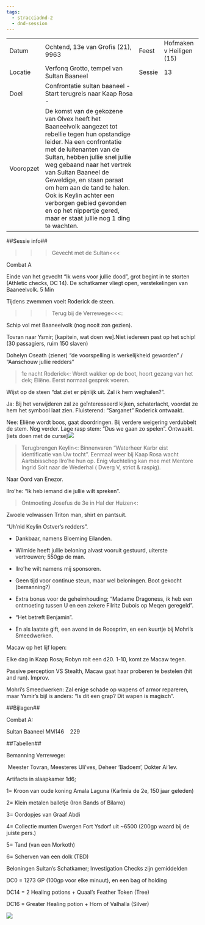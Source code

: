 ```yaml
---
tags:
  - stracciadnd-2
  - dnd-session
---
```

|           |                                                                                                                                                                                                                                                                                                                                                                                                                                  |        |                          |
| --------- | -------------------------------------------------------------------------------------------------------------------------------------------------------------------------------------------------------------------------------------------------------------------------------------------------------------------------------------------------------------------------------------------------------------------------------- | ------ | ------------------------ |
| Datum     | Ochtend, 13e van Grofis (21), 9963                                                                                                                                                                                                                                                                                                                                                                                               | Feest  | Hofmaken v Heiligen (15) |
| Locatie   | Verfonq Grotto, tempel van Sultan Baaneel                                                                                                                                                                                                                                                                                                                                                                                        | Sessie | 13                       |
| Doel      | Confrontatie sultan baaneel - Start terugreis naar Kaap Rosa -                                                                                                                                                                                                                                                                                                                                                                   |        |                          |
| Vooropzet | De komst van de gekozene van Olvex heeft het Baaneelvolk aangezet tot rebellie tegen hun opstandige leider. Na een confrontatie met de luitenanten van de Sultan, hebben jullie snel jullie weg gebaand naar het vertrek van Sultan Baaneel de Geweldige, en staan paraat om hem aan de tand te halen. Ook is Keylin achter een verborgen gebied gevonden en op het nippertje gered, maar er staat jullie nog 1 ding te wachten. |        |                          |

  
  
  

##Sessie info##

>>>Gevecht met de Sultan<<<

Combat A

Einde van het gevecht “Ik wens voor jullie dood”, grot begint in te storten (Athletic checks, DC 14). De schatkamer vliegt open, verstekelingen van Baaneelvolk. 5 Min

Tijdens zwemmen voelt Roderick de steen.

  

>>>Terug bij de Verrewege<<<:

Schip vol met Baaneelvolk (nog nooit zon gezien).

Tovran naar Ysmir; [kapitein, wat doen we].Niet iedereen past op het schip! (30 passagiers, ruim 150 slaven)

Dohelyn Oseath (ziener) “de voorspelling is werkelijkheid geworden” / “Aanschouw jullie redders”

  

>1e nacht Roderick<: Wordt wakker op de boot, hoort gezang van het dek; Eliëne. Eerst normaal gesprek voeren.

Wijst op de steen “dat ziet er pijnlijk uit. Zal ik hem weghalen?”.

Ja: Bij het verwijderen zal ze geïnteresseerd kijken, schaterlacht, voordat ze hem het symbool laat zien. Fluisterend: “Sarganet” Roderick ontwaakt.

Nee: Eliëne wordt boos, gaat doordringen. Bij verdere weigering verdubbelt de stem. Nog verder. Lage rasp stem: “Dus we gaan zo spelen”. Ontwaakt. [iets doen met de curse]![](https://lh6.googleusercontent.com/yhu9IKixlVKRJRzL9fo4U16zNLo_dXFdsuRxBwvGGYkcuo9zgX0QDDAsT6ZNAgMKsKQy8vB_PK3m0F-PvRNvvqz9f91Wievoaaelo5IqgqX0-0ysEGWK_okA_pi3URP61rJUR-6tJh8BBJEJ9GdJ)

  

>Terugbrengen Keylin<: Binnenvaren “Waterheer Karbr eist identificatie van Uw tocht”. Eenmaal weer bij Kaap Rosa wacht Aartsbisschop Ilro’he hun op. Enig vluchteling kan mee met Mentore Ingrid Solt naar de Wederhal ( Dwerg V, strict & raspig).

Naar Oord van Enezor.

Ilro’he: “Ik heb iemand die jullie wilt spreken”. 

  

>Ontmoeting Josefus de 3e in Hal der Huizen<: 

Zwoele volwassen Triton man, shirt en pantsuit.

“Uh’nid Keylin Ostver’s redders”.

- Dankbaar, namens Bloeming Eilanden.
    
- Wilmide heeft jullie beloning alvast vooruit gestuurd, uiterste vertrouwen; 550gp de man.
    
- Ilro’he wilt namens mij sponsoren.
    
- Geen tijd voor continue steun, maar wel beloningen. Boot gekocht (bemanning?)
    
- Extra bonus voor de geheimhouding; “Madame Dragoness, ik heb een ontmoeting tussen U en een zekere Filritz Dubois op Meqen geregeld”.
    
- “Het betreft Benjamin”.
    
- En als laatste gift, een avond in de Roosprim, en een kuurtje bij Mohri’s Smeedwerken. 
    

  

Macaw op het lijf lopen:

Elke dag in Kaap Rosa; Robyn rolt een d20. 1-10, komt ze Macaw tegen.

Passive perception VS Stealth, Macaw gaat haar proberen te bestelen (hit and run). Improv.

  

Mohri’s Smeedwerken: Zal enige schade op wapens of armor repareren, maar Ysmir’s bijl is anders: “Is dit een grap? Dit wapen is magisch”.

  

##Bijlagen##

Combat A:

Sultan Baaneel MM146    229

  

##Tabellen##

Bemanning Verrewege:

 Meester Tovran, Meesteres Uli’ves, Deheer ‘Badoem’, Dokter Ai’lev.

  
  
  

Artifacts in slaapkamer 1d6;

1= Kroon van oude koning Amala Laguna (Karlmia de 2e, 150 jaar geleden)

2= Klein metalen balletje (Iron Bands of Bilarro)

3= Oordopjes van Graaf Abdi

4= Collectie munten Dwergen Fort Ysdorf uit ~6500 (200gp waard bij de juiste pers.)

5= Tand (van een Morkoth)

6= Scherven van een dolk (TBD)

  

Beloningen Sultan’s Schatkamer; Investigation Checks zijn gemiddelden

DC0 = 1273 GP (100gp voor elke minuut), en een bag of holding

DC14 = 2 Healing potions + Quaal’s Feather Token (Tree)

DC16 = Greater Healing potion + Horn of Valhalla (Silver)

  

![](https://lh6.googleusercontent.com/_Ck2aZNKJbkKk8922GDSutioPwsUYhWCCSeMhZ6cktC-zZUNt5VZo1R8acvMJ4vQgW1__2eD5_80ggppPopciuZ6cYWvdojCTeRpWHYk9P7OpvYVzhW4viZQbXQihKWJVVCivE3kYRhJVQXc98kO)